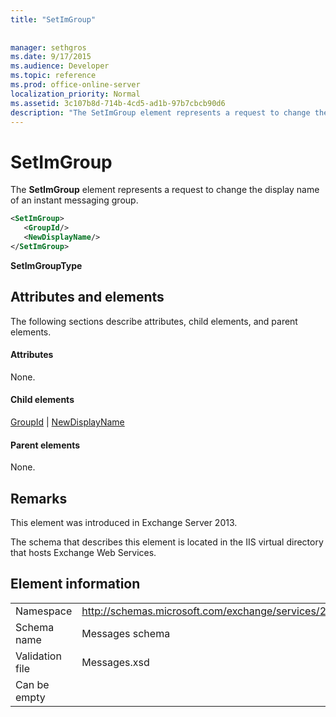 ```yaml
---
title: "SetImGroup"
 
 
manager: sethgros
ms.date: 9/17/2015
ms.audience: Developer
ms.topic: reference
ms.prod: office-online-server
localization_priority: Normal
ms.assetid: 3c107b8d-714b-4cd5-ad1b-97b7cbcb90d6
description: "The SetImGroup element represents a request to change the display name of an instant messaging group."
---
```


# SetImGroup

The **SetImGroup** element represents a request to change the display name of an instant messaging group. 
  
```XML
<SetImGroup>
   <GroupId/>
   <NewDisplayName/>
</SetImGroup>
```

 **SetImGroupType**
## Attributes and elements

The following sections describe attributes, child elements, and parent elements.
  
#### Attributes

None.
  
#### Child elements

[GroupId](groupid.md) | [NewDisplayName](newdisplayname.md)
  
#### Parent elements

None.
  
## Remarks

This element was introduced in Exchange Server 2013.
  
The schema that describes this element is located in the IIS virtual directory that hosts Exchange Web Services.
  
## Element information

|||
|:-----|:-----|
|Namespace  <br/> |http://schemas.microsoft.com/exchange/services/2006/messages  <br/> |
|Schema name  <br/> |Messages schema  <br/> |
|Validation file  <br/> |Messages.xsd  <br/> |
|Can be empty  <br/> ||
   

